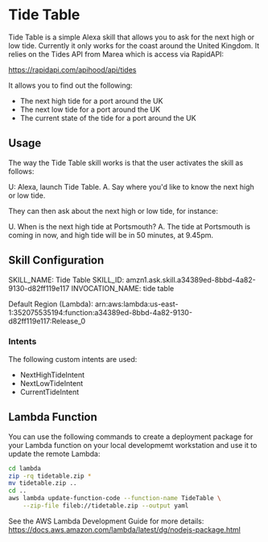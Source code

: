 # Tide Table

Tide Table is a simple Alexa skill that allows you to ask for the next high or low tide. Currently it only works for the coast around the United Kingdom. It relies on the Tides API from Marea which is access via RapidAPI:

https://rapidapi.com/apihood/api/tides

It allows you to find out the following:

* The next high tide for a port around the UK
* The next low tide for a port around the UK
* The current state of the tide for a port around the UK
## Usage

The way the Tide Table skill works is that the user activates the skill as follows:

U: Alexa, launch Tide Table.
A. Say where you'd like to know the next high or low tide.

They can then ask about the next high or low tide, for instance:

U. When is the next high tide at Portsmouth?
A. The tide at Portsmouth is coming in now, and high tide will be in 50 minutes, at 9.45pm.

## Skill Configuration

SKILL_NAME: Tide Table
SKILL_ID: amzn1.ask.skill.a34389ed-8bbd-4a82-9130-d82ff119e117
INVOCATION_NAME: tide table

Default Region (Lambda): arn:aws:lambda:us-east-1:352075535194:function:a34389ed-8bbd-4a82-9130-d82ff119e117:Release_0

### Intents

The following custom intents are used:

* NextHighTideIntent
* NextLowTideIntent
* CurrentTideIntent


## Lambda Function

You can use the following commands to create a deployment package for your Lambda function on your local developmemt workstation and use it to update the remote Lambda:

```bash
cd lambda
zip -rq tidetable.zip *
mv tidetable.zip ..
cd ..
aws lambda update-function-code --function-name TideTable \
    --zip-file fileb://tidetable.zip --output yaml
```

See the AWS Lambda Development Guide for more details: https://docs.aws.amazon.com/lambda/latest/dg/nodejs-package.html

